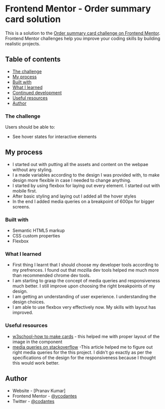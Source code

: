# Frontend Mentor - Order summary card solution

This is a solution to the [Order summary card challenge on Frontend Mentor](https://www.frontendmentor.io/challenges/order-summary-component-QlPmajDUj). Frontend Mentor challenges help you improve your coding skills by building realistic projects. 

## Table of contents

- [The challenge](#the-challenge)
- [My process](#my-process)
- [Built with](#built-with)
- [What I learned](#what-i-learned)
- [Continued development](#continued-development)
- [Useful resources](#useful-resources)
- [Author](#author)

### The challenge

Users should be able to:

- See hover states for interactive elements

## My process
- I started out with putting all the assets and content on the webpae without any styling.
- I a made variables according to the design I was provided with, to make design more flexible in case I needed to change anything.
- I started by using flexbox for laying out every element. I started out with mobile first.
- After basic styling and laying out I added all the hover styles 
- In the end I added media queries on a breakpoint of 600px for bigger screens.
### Built with

- Semantic HTML5 markup
- CSS custom properties
- Flexbox

### What I learned
- First thing I learnt that I should choose my developer tools according to my prefrences. I found out that mozilla dev tools helped me much more than recommended chrome dev tools.
- I am starting to grasp the concept of media queries and responsiveness much better. I still improve upon choosing the right breakpoints of my design.
- I am getting an understanding of user experience. I understanding the design choices. 
- I am able to use flexbox very effectively now. My skills with layout has improved. 

### Useful resources

- [w3school-how to make cards](https://www.w3schools.com/howto/howto_css_cards.asp) - this helped me with proper layout of the image in the component
- [media queries on stackoverflow](https://stackoverflow.com/questions/6370690/media-queries-how-to-target-desktop-tablet-and-mobile) -This article helped me to figure out right media queries for the this project. I didn't go exactly as per the specifications of the design for the responsiveness because I thought this would work better. 


## Author

- Website - [Pranav Kumar]
- Frontend Mentor - [@ycodantes](https://www.frontendmentor.io/profile/codantes)
- Twitter - [@codantes](https://www.twitter.com/codantes)

